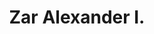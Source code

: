 ---
title: Zar Alexander I.
name: Alexander I.
full_name: Alexander Pawlowitsch Romanow
alias: Alexander I.
noble: Zar
group: Hochadel
info: Kaiser von Russland
priority: 1
---